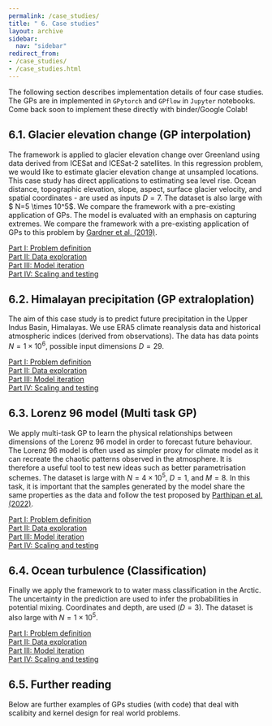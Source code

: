 ```yaml
---
permalink: /case_studies/
title: " 6. Case studies"
layout: archive
sidebar:
  nav: "sidebar"
redirect_from:
- /case_studies/
- /case_studies.html
---
```


The following section describes implementation details of four case studies. The GPs are in implemented in `GPytorch` and `GPflow` in `Jupyter` notebooks. Come back soon to implement these directly with binder/Google Colab!

## 6.1. Glacier elevation change (GP interpolation)

The framework is applied to glacier elevation change over Greenland using data derived from ICESat and ICESat-2 satellites. In this regression problem, we would like to estimate glacier elevation change at unsampled locations. This case study has direct applications to estimating sea level rise. Ocean distance, topographic elevation, slope, aspect, surface glacier velocity, and spatial coordinates - are used as inputs $D=7$. The dataset is also large with $ N=5 \times 10^5$. We compare the framework with a pre-existing application of GPs. The model is evaluated with an emphasis on capturing extremes. We compare the framework with a pre-existing application of GPs to this problem by [Gardner et al. (2019)](<https://ui.adsabs.harvard.edu/abs/2019AGUFM.C41A..08G>).

[Part I: Problem definition](../notebooks/glaciers_gpframe_s1s4.html)\
[Part II: Data exploration]() \
[Part III: Model iteration]() \
[Part IV: Scaling and testing]()

## 6.2. Himalayan precipitation (GP extraloplation)

The aim of this case study is to predict future precipitation in the Upper Indus Basin, Himalayas. We use ERA5 climate reanalysis data and historical atmospheric indices (derived from observations). The data has data points $N=1\times 10^6$, possible input dimensions $D=29$.

[Part I: Problem definition]() \
[Part II: Data exploration]() \
[Part III: Model iteration]() \
[Part IV: Scaling and testing]()

## 6.3. Lorenz 96 model (Multi task GP)

We apply multi-task GP to learn the physical relationships between dimensions of the Lorenz 96 model in order to forecast future behaviour. The Lorenz 96 model is often used as simpler proxy for climate model as it can recreate the chaotic patterns observed in the atmosphere. It is therefore a useful tool to test new ideas such as better parametrisation schemes. The dataset is large with  $N=4 \times 10^5$, $D=1$, and $M=8$. In this task, it is important that the samples generated by the model share the same properties as the data and follow the test proposed by [Parthipan et al. (2022)](https://arxiv.org/abs/2203.14814).

[Part I: Problem definition]() \
[Part II: Data exploration]() \
[Part III: Model iteration]() \
[Part IV: Scaling and testing]()

## 6.4. Ocean turbulence (Classification)

Finally we apply the framework to to water mass classification in the Arctic. The uncertainty in the prediction are used to infer the probabilities in potential mixing. Coordinates and depth, are used ($D=3$). The dataset is also large with $N=1 \times 10^5$.

[Part I: Problem definition]() \
[Part II: Data exploration]() \
[Part III: Model iteration]() \
[Part IV: Scaling and testing]()

## 6.5. Further reading

Below are further examples of GPs studies (with code) that deal with scalibity and kernel design for real world problems.
